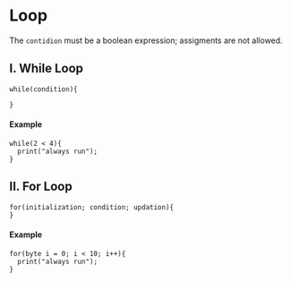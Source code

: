 # Loop

The `contidion` must be a boolean expression; assigments are not allowed.

## I. While Loop
```
while(condition){

}
```

#### Example
```
while(2 < 4){
  print("always run");
}
```

## II. For Loop

```
for(initialization; condition; updation){ 
}
```


#### Example
```
for(byte i = 0; i < 10; i++){
  print("always run");
}
```

